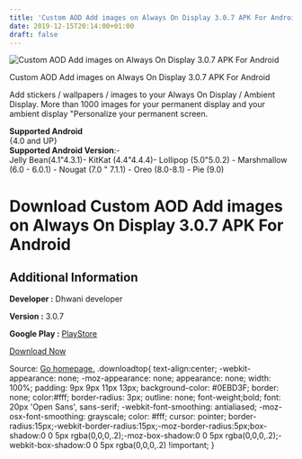 ```yaml
---
title: 'Custom AOD Add images on Always On Display 3.0.7 APK For Android'
date: 2019-12-15T20:14:00+01:00
draft: false
---
```


![Custom AOD Add images on Always On Display 3.0.7 APK For Android](https://i0.wp.com/apkhome.net/wp-content/uploads/2019/12/Custom-AOD-Add-images-on-Always-On-Display-3.0.7.png "Custom AOD Add images on Always On Display 3.0.7 APK For Android")

  

Custom AOD Add images on Always On Display 3.0.7 APK For Android

Add stickers / wallpapers / images to your Always On Display / Ambient Display. More than 1000 images for your permanent display and your ambient display "Personalize your permanent screen.

**Supported Android**  
{4.0 and UP}  
**Supported Android Version**:-  
Jelly Bean(4.1"4.3.1)- KitKat (4.4"4.4.4)- Lollipop (5.0"5.0.2) - Marshmallow (6.0 - 6.0.1) - Nougat (7.0 " 7.1.1) - Oreo (8.0-8.1) - Pie (9.0)

Download Custom AOD Add images on Always On Display 3.0.7 APK For Android
=========================================================================

Additional Information
----------------------

**Developer :** Dhwani developer

**Version :** 3.0.7

**Google Play :** [PlayStore](https://play.google.com/store/apps/details?id=com.somen.customaod&hl=en)

  

[Download Now](https://store4app.co/post/custom-aod-add-images-on-always-on-display-3-0-7-apk-for-android_1576435831)

  
Source: [Go homepage.](https://store4app.co/post/custom-aod-add-images-on-always-on-display-3-0-7-apk-for-android_1576435831) .downloadtop{ text-align:center; -webkit-appearance: none; -moz-appearance: none; appearance: none; width: 100%; padding: 9px 9px 11px 13px; background-color: #0EBD3F; border: none; color:#fff; border-radius: 3px; outline: none; font-weight;bold; font: 20px 'Open Sans', sans-serif; -webkit-font-smoothing: antialiased; -moz-osx-font-smoothing: grayscale; color: #fff; cursor: pointer; border-radius:15px;-webkit-border-radius:15px;-moz-border-radius:5px;box-shadow:0 0 5px rgba(0,0,0,.2);-moz-box-shadow:0 0 5px rgba(0,0,0,.2);-webkit-box-shadow:0 0 5px rgba(0,0,0,.2) !important; }